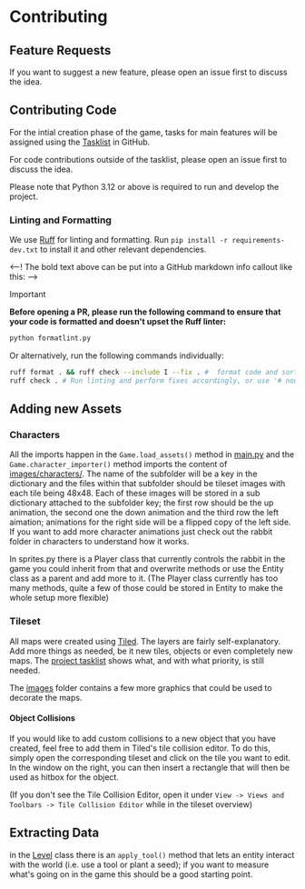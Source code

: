 # Contributing

## Feature Requests

If you want to suggest a new feature, please open an issue first to discuss the idea.


## Contributing Code

For the intial creation phase of the game, tasks for main features will be assigned using the [Tasklist](https://github.com/users/sloukit/projects/1) in GitHub.

For code contributions outside of the tasklist, please open an issue first to discuss the idea.

Please note that Python 3.12 or above is required to run and develop the project.


### Linting and Formatting

We use [Ruff](https://docs.astral.sh/ruff/) for linting and formatting. Run `pip install -r requirements-dev.txt` to install it and other relevant dependencies.


<--! The bold text above can be put into a GitHub markdown info callout like this: -->

> [!IMPORTANT]
> **Before opening a PR, please run the following command to ensure that your code is formatted and doesn't upset the Ruff linter:**
> 
> ```sh
> python formatlint.py
> ```
> 
> Or alternatively, run the following commands individually:
> 
> ```sh
> ruff format . && ruff check --include I --fix . #  format code and sort imports
> ruff check . # Run linting and perform fixes accordingly, or use '# noqa: <RULE>' followed by a comment justifying why the rule is ignored
> ```

## Adding new Assets

### Characters
All the imports happen in the `Game.load_assets()` method in [main.py](./main.py) and the `Game.character_importer()` method imports the content of [images/characters/](images/characters/). The name of the subfolder will be a key in the dictionary 
and the files within that subfolder should be tileset images with each tile being 48x48. Each of these images will be stored in a sub dictionary attached to the subfolder key; the first row
should be the up animation, the second one the down animation and the third row the left aimation; animations for the right side will be a flipped copy of the left side.
If you want to add more character animations just check out the rabbit folder in characters to understand how it works.

In sprites.py there is a Player class that currently controls the rabbit in the game you could inherit from that and overwrite methods or use the Entity class as a parent and add more to it.
(The Player class currently has too many methods, quite a few of those could be stored in Entity to make the whole setup more flexible)

### Tileset
All maps were created using [Tiled](https://mapeditor.org). The layers are fairly self-explanatory.
Add more things as needed, be it new tiles, objects or even completely new maps. The
[project tasklist](https://github.com/users/sloukit/projects/1) shows what, and with what priority, is still needed.

The [images](images) folder contains a few more graphics that could be used to decorate the maps.

#### Object Collisions
If you would like to add custom collisions to a new object that you have created, feel free to add them in Tiled's tile collision editor.
To do this, simply open the corresponding tileset and click on the tile you want to edit. In the window on the right, you can then insert a rectangle that will then be used as hitbox for the object.

(If you don't see the Tile Collision Editor, open it under `View -> Views and Toolbars -> Tile Collision Editor` while in the tileset overview)

## Extracting Data
in the [Level](./src/screens/level.py) class there is an `apply_tool()` method that lets an entity interact with the world (i.e. use a tool or plant a seed); if you want to measure what's going on in the game this should be a good starting point.